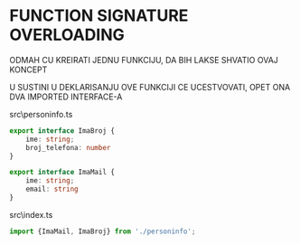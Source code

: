 # FUNCTION SIGNATURE OVERLOADING

ODMAH CU KREIRATI JEDNU FUNKCIJU, DA BIH LAKSE SHVATIO OVAJ KONCEPT

U SUSTINI U DEKLARISANJU OVE FUNKCIJI CE UCESTVOVATI, OPET ONA DVA IMPORTED INTERFACE-A

src\personinfo.ts

```typescript
export interface ImaBroj {
    ime: string;
    broj_telefona: number
}

export interface ImaMail {
    ime: string;
    email: string
}
```

src\index.ts

```typescript
import {ImaMail, ImaBroj} from './personinfo';


```
